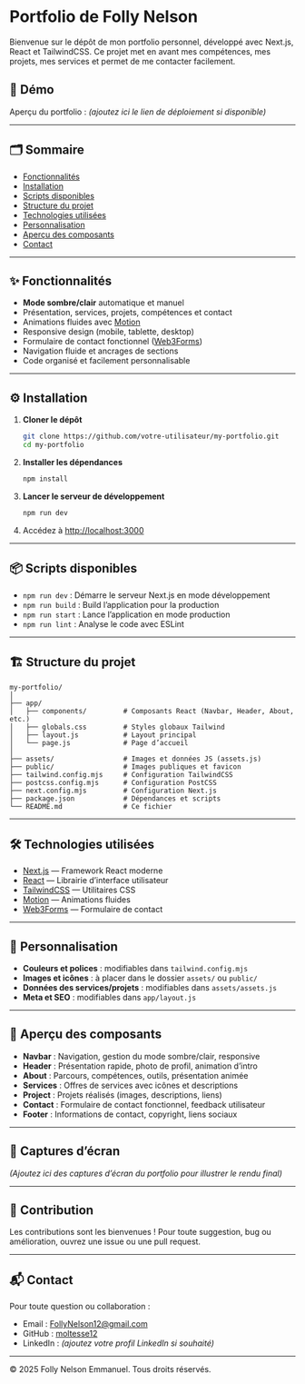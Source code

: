 # Portfolio de Folly Nelson

Bienvenue sur le dépôt de mon portfolio personnel, développé avec Next.js, React et TailwindCSS. Ce projet met en avant mes compétences, mes projets, mes services et permet de me contacter facilement.

## 🚀 Démo

Aperçu du portfolio : _(ajoutez ici le lien de déploiement si disponible)_

---

## 🗂️ Sommaire

- [Fonctionnalités](#fonctionnalités)
- [Installation](#installation)
- [Scripts disponibles](#scripts-disponibles)
- [Structure du projet](#structure-du-projet)
- [Technologies utilisées](#technologies-utilisées)
- [Personnalisation](#personnalisation)
- [Aperçu des composants](#aperçu-des-composants)
- [Contact](#contact)

---

## ✨ Fonctionnalités

- **Mode sombre/clair** automatique et manuel
- Présentation, services, projets, compétences et contact
- Animations fluides avec [Motion](https://motion.dev/)
- Responsive design (mobile, tablette, desktop)
- Formulaire de contact fonctionnel ([Web3Forms](https://web3forms.com/))
- Navigation fluide et ancrages de sections
- Code organisé et facilement personnalisable

---

## ⚙️ Installation

1. **Cloner le dépôt**

   ```bash
   git clone https://github.com/votre-utilisateur/my-portfolio.git
   cd my-portfolio
   ```

2. **Installer les dépendances**

   ```bash
   npm install
   ```

3. **Lancer le serveur de développement**

   ```bash
   npm run dev
   ```

4. Accédez à [http://localhost:3000](http://localhost:3000)

---

## 📦 Scripts disponibles

- `npm run dev` : Démarre le serveur Next.js en mode développement
- `npm run build` : Build l’application pour la production
- `npm run start` : Lance l’application en mode production
- `npm run lint` : Analyse le code avec ESLint

---

## 🏗️ Structure du projet

```
my-portfolio/
│
├── app/
│   ├── components/         # Composants React (Navbar, Header, About, etc.)
│   ├── globals.css         # Styles globaux Tailwind
│   ├── layout.js           # Layout principal
│   └── page.js             # Page d’accueil
│
├── assets/                 # Images et données JS (assets.js)
├── public/                 # Images publiques et favicon
├── tailwind.config.mjs     # Configuration TailwindCSS
├── postcss.config.mjs      # Configuration PostCSS
├── next.config.mjs         # Configuration Next.js
├── package.json            # Dépendances et scripts
└── README.md               # Ce fichier
```

---

## 🛠️ Technologies utilisées

- [Next.js](https://nextjs.org/) — Framework React moderne
- [React](https://react.dev/) — Librairie d’interface utilisateur
- [TailwindCSS](https://tailwindcss.com/) — Utilitaires CSS
- [Motion](https://motion.dev/) — Animations fluides
- [Web3Forms](https://web3forms.com/) — Formulaire de contact

---

## 🎨 Personnalisation

- **Couleurs et polices** : modifiables dans `tailwind.config.mjs`
- **Images et icônes** : à placer dans le dossier `assets/` ou `public/`
- **Données des services/projets** : modifiables dans `assets/assets.js`
- **Meta et SEO** : modifiables dans `app/layout.js`

---

## 🧩 Aperçu des composants

- **Navbar** : Navigation, gestion du mode sombre/clair, responsive
- **Header** : Présentation rapide, photo de profil, animation d’intro
- **About** : Parcours, compétences, outils, présentation animée
- **Services** : Offres de services avec icônes et descriptions
- **Project** : Projets réalisés (images, descriptions, liens)
- **Contact** : Formulaire de contact fonctionnel, feedback utilisateur
- **Footer** : Informations de contact, copyright, liens sociaux

---

## 📸 Captures d’écran

_(Ajoutez ici des captures d’écran du portfolio pour illustrer le rendu final)_

---

## 🤝 Contribution

Les contributions sont les bienvenues ! Pour toute suggestion, bug ou amélioration, ouvrez une issue ou une pull request.

---

## 📬 Contact

Pour toute question ou collaboration :

- Email : FollyNelson12@gmail.com
- GitHub : [moltesse12](https://github.com/moltesse12)
- LinkedIn : _(ajoutez votre profil LinkedIn si souhaité)_

---

© 2025 Folly Nelson Emmanuel. Tous droits réservés.
